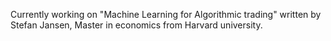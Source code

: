 Currently working on "Machine Learning for Algorithmic trading" written by Stefan Jansen, Master in economics from Harvard university.
